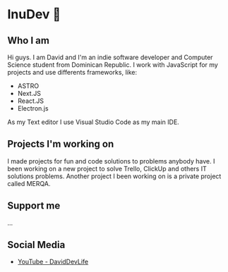 # InuDev 🐾

## Who I am

Hi guys. I am David and I'm an indie software developer and Computer Science student from Dominican Republic. I work with JavaScript for my projects and use differents frameworks, like:
* ASTRO
* Next.JS
* React.JS
* Electron.js

As my Text editor I use Visual Studio Code as my main IDE.

## Projects I'm working on

I made projects for fun and code solutions to problems anybody have. I been working on a new project to solve Trello, ClickUp and others IT solutions problems. Another project I been working on is a private project called MERQA.

## Support me

...

## Social Media

* [YouTube - DavidDevLife](https://www.youtube.com/@Davidasdev)
